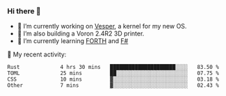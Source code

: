 ### Hi there 👋

<!--
**berkus/berkus** is a ✨ _special_ ✨ repository because its `README.md` (this file) appears on your GitHub profile.

Here are some ideas to get you started:

- 🔭 I’m currently working on ...
- 🌱 I’m currently learning ...
- 👯 I’m looking to collaborate on ...
- 🤔 I’m looking for help with ...
- 💬 Ask me about ...
- 📫 How to reach me: ...
- 😄 Pronouns: ...
- ⚡ Fun fact: ...
-->

- 🔭 I’m currently working on [Vesper](https://github.com/metta-systems/vesper), a kernel for my new OS.
- 🔭 I’m also building a Voron 2.4R2 3D printer.
- 🌱 I’m currently learning [FORTH](http://forth.com/starting-forth/) and [F#](https://fsharpforfunandprofit.com/)

💼 My recent activity:

<!--START_SECTION:waka-->

```text
Rust             4 hrs 30 mins   █████████████████████░░░░   83.50 %
TOML             25 mins         ██░░░░░░░░░░░░░░░░░░░░░░░   07.75 %
CSS              10 mins         ▓░░░░░░░░░░░░░░░░░░░░░░░░   03.18 %
Other            7 mins          ▓░░░░░░░░░░░░░░░░░░░░░░░░   02.43 %
```

<!--END_SECTION:waka-->
